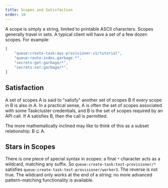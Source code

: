 ```yaml
---
title: Scopes and Satisfaction
order: 10
---
```


A scope is simply a string, limited to printable ASCII characters. Scopes
generally travel in sets. A typical client will have a set of a few dozen
scopes. For example:

```js
[
    "queue:create-task:aws-provisioner-v1/tutorial",
    "queue:route:index.garbage.*",
    "secrets:get:garbage/*",
    "secrets:set:garbage/*",
]
```

## Satisfaction

A set of scopes A is said to "satisfy" another set of scopes B if every scope
in B is also in A. In a practical sense, A is often the set of scopes
associated with some Taskcluster credentials, and B is the set of scopes
required by an API call. If A satisfies B, then the call is permitted.

The more mathematically inclined may like to think of this as a subset
relationship: B ⊆ A.

## Stars in Scopes

There is one piece of special syntax in scopes: a final `*` character acts as a
wildcard, matching any suffix. So `queue:create-task:test-provisioner/*`
satisfies `queue:create-task:test-provisioner/worker3`. The reverse is not
true. The wildcard only works at the end of a string: no more advanced
pattern-matching functionality is available.
